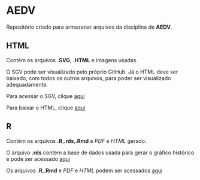 # AEDV
Repositório criado para armazenar arquivos da disciplina de **AEDV**.

## HTML

Contêm os arquivos **.SVG**, **.HTML** e imagens usadas.

O SGV pode ser visualizado pelo próprio GitHub. Já o HTML deve ser baixado, com todos os outros arquivos, para poder ser visualizado adequadamente. 

Para acessar o SGV, clique [aqui](https://github.com/gtironi/AEDV/blob/main/HTML/SVG_A1.svg)

Para baixar o HTML, clique [aqui](https://github.com/gtironi/AEDV/tree/main/HTML)

## R

Contém os arquivos **.R**,**.rds**,**.Rmd** e *PDF* e *HTML* gerado.

O arquivo **.rds** contém a base de dados usada para gerar o gráfico histórico e pode ser acessado [aqui](https://github.com/gtironi/AEDV/blob/main/R/Lista4/william_playfair.rds)

Os arquivos **.R**,**.Rmd** e *PDF* e *HTML* podem ser acessados [aqui](https://github.com/gtironi/AEDV/blob/main/R/Lista4)
